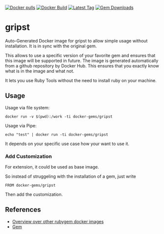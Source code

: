 [![Docker pulls](https://img.shields.io/docker/pulls/rubygem/gripst.svg)](https://hub.docker.com/r/rubygem/gripst/)
[![Docker Build](https://img.shields.io/docker/automated/rubygem/gripst.svg)](https://hub.docker.com/r/rubygem/gripst/)
[![Latest Tag](https://img.shields.io/github/tag/docker-rubygem/gripst.svg)](https://hub.docker.com/r/rubygem/gripst/)
[![Gem Downloads](https://img.shields.io/gem/dt/gripst.svg)](https://rubygems.org/gems/gripst/)
# gripst

Auto-Generated Docker image for gripst to allow simple usage without installation.
It is in sync with the original gem.

This allows to use a specific version of your favorite gem and ensures that this image will be supported in future.
The image is generated automatically from a github repository by Docker Hub.
This ensures that you exactly know what is in the image and what not.

It lets you use Ruby Tools without the need to install ruby on your machine.

## Usage

Usage via file system:

`docker run -v $(pwd):/work -ti docker-gems/gripst`

Usage via Pipe:

`echo "test" | docker run -ti docker-gems/gripst`

It depends on your specific use case how your want to use it.

### Add Customization

For extension, it could be used as base image.

So instead of struggeling with the installation of a gem, just write

`FROM docker-gems/gripst`

Then add the customization.

## References

 - [Overview over other rubygem docker images](https://github.com/thinkbot/docker-rubygem)
 - [Gem](https://rubygems.org/gems/gripst/)

